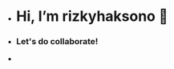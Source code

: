 - <h1> Hi, I’m rizkyhaksono 👋</h1>

- <h3>Let's do collaborate!</h3>

- <img src="http://myanimelist.net/featured/1609/20_Best_Anime_Smiles__Turn_That_Frown_Upside_Down" alt="" />


<!---
rizkyhaksono/rizkyhaksono is a ✨ special ✨ repository because its `README.md` (this file) appears on your GitHub profile.
You can click the Preview link to take a look at your changes.
--->
